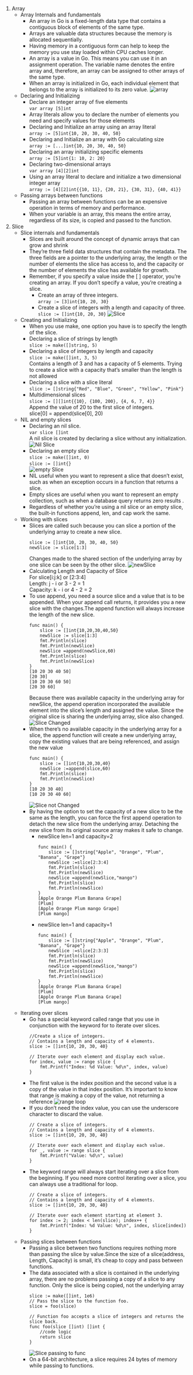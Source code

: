 1. Array 
    - Array Internals and fundamentals
        - An array in Go is a fixed-length data type that contains a contiguous block of elements
    of the same type.
        - Arrays are valuable data structures because the memory is allocated sequentially. 
        - Having memory in a contiguous form can help to keep the memory you use stay loaded
    within CPU caches longer.
        - An array is a value in Go. This means you can use it in an assignment operation. The
variable name denotes the entire array and, therefore, an array can be assigned to
other arrays of the same type. 
        - When an array is initialized in Go, each
individual element that belongs to the array is initialized to its zero value.
![array](https://github.com/mukeshpilaniya/blog/blob/master/_posts/Golang/images/array.png?raw=true)
    - Declaring and Initializing
        - Declare an integer array of five elements  
            `var array [5]int` 
        - Array literals allow you to declare the number of elements you need and specify values for those
elements  
        - Declaring and Initialize an array using an array literal  
            `array := [5]int{10, 20, 30, 40, 50}`
        - Declaring and Initialize an array with Go calculating size  
            `array := [...]int{10, 20, 30, 40, 50}`
        - Declaring an array initializing specific elements  
            `array := [5]int{1: 10, 2: 20}`
        - Declaring two-dimensional arrays  
            `var array [4][2]int`
        - Using an array literal to declare and initialize a two dimensional integer array  
            `array := [4][2]int{{10, 11}, {20, 21}, {30, 31}, {40, 41}}`
    - Passing arrays between functions
        - Passing an array between functions can be an expensive operation in terms of memory and performance. 
        - When your variable is an array, this means the entire array, regardless
of its size, is copied and passed to the function.
2. Slice 
    - Slice internals and fundamentals
        - Slices are built around the concept of dynamic arrays that can grow and
shrink 
        - They’re three field data structures that contain the metadata. The three fields are a pointer to the underlying array, the length or the number of elements the slice has access to, and the capacity or the number of elements the slice has
available for growth. 
        - Remember, if you specify a value inside the [ ] operator, you’re creating an array. If
you don’t specify a value, you’re creating a slice.
            - Create an array of three integers.  
                `array := [3]int{10, 20, 30}`
            -  Create a slice of integers with a length and capacity of three.  
                `slice := []int{10, 20, 30}`
![Slice](https://github.com/mukeshpilaniya/blog/blob/master/_posts/Golang/images/slice.png?raw=true)
    - Creating and Initializing
        - When you use make, one
option you have is to specify the length of the slice.
        - Declaring a slice of strings by length  
            `slice := make([]string, 5)`
        - Declaring a slice of integers by length and capacity  
            `slice := make([]int, 3, 5)`  
            Contains a length of 3 and has a capacity of 5 elements. Trying to create a slice with a capacity that’s smaller than the length is not allowed
        - Declaring a slice with a slice literal  
            `slice := []string{"Red", "Blue", "Green", "Yellow", "Pink"}`
        - Multidimensional slices  
            `slice := [][]int{{10}, {100, 200}, {4, 6, 7, 4}}`  
            Append the value of 20 to the first slice of integers.   
slice[0] = append(slice[0], 20)
    - NIL and empty slices
        - Declaring an nil slice.  
            `var slice []int`  
             A nil slice is created
by declaring a slice without any initialization.
![Nil Slice ](https://github.com/mukeshpilaniya/blog/blob/master/_posts/Golang/images/nil_slice.png?raw=true)
        - Declaring an empty slice  
            `slice := make([]int, 0)`  
            `slice := []int{}`  
![empty Slice](https://github.com/mukeshpilaniya/blog/blob/master/_posts/Golang/images/empty_slice.png?raw=true)
        - NIL useful when you want to represent a slice that doesn’t exist, such as when an exception
occurs in a function that returns a slice.
        - Empty slices are useful when you want to represent an empty collection, such as when
a database query returns zero results .
        - Regardless of whether you’re using a nil slice or an empty slice, the built-in functions
append, len, and cap work the same.
    - Working with slices
        - Slices are called such because you can slice a portion of the underlying array to create
a new slice.
            ```
            slice := []int{10, 20, 30, 40, 50}
            newSlice := slice[1:3]
            ```
            Changes made to the shared section of the underlying array by one slice can be
seen by the other slice.
            ![newSlice](https://github.com/mukeshpilaniya/blog/blob/master/_posts/Golang/images/working_with_slice.png?raw=true)
        - Calculating Length and Capacity of Slice  
            For slice[i:j:k] or [2:3:4]  
            Length: j - i or 3 - 2 = 1  
            Capacity: k - i or 4 - 2 = 2
        - To use append, you need a source slice and a value that is to be appended. When
your append call returns, it provides you a new slice with the changes.The append function will always increase the length of the new slice. 
            ```
            func main() {
                slice := []int{10,20,30,40,50}
                newSlice := slice[1:3]
                fmt.Println(slice)
                fmt.Println(newSlice)
                newSlice =append(newSlice,60)
                fmt.Println(slice)
                fmt.Println(newSlice)
            }
            [10 20 30 40 50]
            [20 30]
            [10 20 30 60 50]
            [20 30 60]
            ```
            Because there was available capacity in the underlying array for newSlice, the
append operation incorporated the available element into the slice’s length and
assigned the value. Since the original slice is sharing the underlying array, slice also changed.
![Slice Changed](https://github.com/mukeshpilaniya/blog/blob/master/_posts/Golang/images/slice_changes.png?raw=true)
        - When there’s no available capacity in the underlying array for a slice, the append function will create a new underlying array, copy the existing values that are being referenced, and assign the new value  
            ```
            func main() {
                slice := []int{10,20,30,40}
                newSlice :=append(slice,60)
                fmt.Println(slice)
                fmt.Println(newSlice)
            }
            [10 20 30 40]
            [10 20 30 40 60]
            ```
            ![Slice not Changed](https://github.com/mukeshpilaniya/blog/blob/master/_posts/Golang/images/slice_not_changed.png?raw=true)
        - By having the option to set the capacity of a new slice to be the same as the length,
you can force the first append operation to detach the new slice from the underlying
array. Detaching the new slice from its original source array makes it safe to change.
            - newSlice len=1 and capacity=2
                ```
                func main() {
                    slice := []string{"Apple", "Orange", "Plum", "Banana", "Grape"}
                    newSlice :=slice[2:3:4]
                    fmt.Println(slice)
                    fmt.Println(newSlice)
                    newSlice =append(newSlice,"mango")
                    fmt.Println(slice)
                    fmt.Println(newSlice)
                }
                [Apple Orange Plum Banana Grape]
                [Plum]
                [Apple Orange Plum mango Grape]
                [Plum mango]
                ```
            - newSlice len=1 and capacity=1
                ```
                func main() {
                    slice := []string{"Apple", "Orange", "Plum", "Banana", "Grape"}
                    newSlice :=slice[2:3:3]
                    fmt.Println(slice)
                    fmt.Println(newSlice)
                    newSlice =append(newSlice,"mango")
                    fmt.Println(slice)
                    fmt.Println(newSlice)
                }
                [Apple Orange Plum Banana Grape]
                [Plum]
                [Apple Orange Plum Banana Grape]
                [Plum mango]
                ```
    - Iterating over slices
        - Go has a special keyword
called range that you use in conjunction with the keyword for to iterate over slices.
            ```
            //Create a slice of integers.
            // Contains a length and capacity of 4 elements.
            slice := []int{10, 20, 30, 40}
            
            // Iterate over each element and display each value.
            for index, value := range slice {
                fmt.Printf("Index: %d Value: %d\n", index, value)
            }
            ```
        - The first value
is the index position and the second value is a copy of the value in that index position. It’s important to know that range is making a copy of the value, not returning a reference
![range loop](https://github.com/mukeshpilaniya/blog/blob/master/_posts/Golang/images/range_value_copy.png?raw=true)
        - If you don’t need the index value, you can use the underscore character to discard
the value.
            ```
            // Create a slice of integers.
            // Contains a length and capacity of 4 elements.
            slice := []int{10, 20, 30, 40}
            
            // Iterate over each element and display each value.
            for _, value := range slice {
                fmt.Printf("Value: %d\n", value)
            }
            ```
        - The keyword range will always start iterating over a slice from the beginning. If you
need more control iterating over a slice, you can always use a traditional for loop.
            ```
            // Create a slice of integers.
            // Contains a length and capacity of 4 elements.
            slice := []int{10, 20, 30, 40}
            
            // Iterate over each element starting at element 3.
            for index := 2; index < len(slice); index++ {
                fmt.Printf("Index: %d Value: %d\n", index, slice[index])
            }
            ```
    - Passing slices between functions
        - Passing a slice between two functions requires nothing more than passing the slice by value.Since the size of a slice(address, Length, Capacity) is small, it’s cheap to copy and pass between functions.
        - The data associated with a slice is contained in the underlying array, there are no problems passing a copy of a slice to any function. Only the slice is being copied, not the
underlying array 
            ```
            slice := make([]int, 1e6)
            // Pass the slice to the function foo.
            slice = foo(slice)
            
            // Function foo accepts a slice of integers and returns the slice back.
            func foo(slice []int) []int {
                //code logic 
                return slice
            }
            ```
            ![Slice passing to func](https://github.com/mukeshpilaniya/blog/blob/master/_posts/Golang/images/slice_pass_func.png?raw=true)
        - On a 64-bit architecture, a slice requires 24 bytes of memory while passing to functions.

